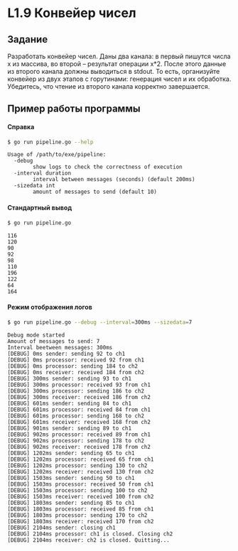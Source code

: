 # L1.9 Конвейер чисел
## Задание
Разработать конвейер чисел. Даны два канала: в первый пишутся числа x из массива, во второй – результат операции x*2. После этого данные из второго канала должны выводиться в stdout. То есть, организуйте конвейер из двух этапов с горутинами: генерация чисел и их обработка. Убедитесь, что чтение из второго канала корректно завершается.
## Пример работы программы
#### Справка
```bash
$ go run pipeline.go --help
```
```
Usage of /path/to/exe/pipeline:
  -debug
    	show logs to check the correctness of execution
  -interval duration
    	interval between messages (seconds) (default 200ms)
  -sizedata int
    	amount of messages to send (default 10)
```

#### Стандартный вывод 
```bash
$ go run pipeline.go
```
```
116
120
90
92
98
110
196
122
64
164
```

#### Режим отображения логов
```bash 
$ go run pipeline.go --debug --interval=300ms --sizedata=7
```
```
Debug mode started
Amount of messages to send: 7
Interval beetween messages: 300ms
[DEBUG] 0ms sender: sending 92 to ch1
[DEBUG] 0ms processor: received 92 from ch1
[DEBUG] 0ms processor: sending 184 to ch2
[DEBUG] 0ms receiver: received 184 from ch2
[DEBUG] 300ms sender: sending 93 to ch1
[DEBUG] 300ms processor: received 93 from ch1
[DEBUG] 300ms processor: sending 186 to ch2
[DEBUG] 300ms receiver: received 186 from ch2
[DEBUG] 601ms sender: sending 84 to ch1
[DEBUG] 601ms processor: received 84 from ch1
[DEBUG] 601ms processor: sending 168 to ch2
[DEBUG] 601ms receiver: received 168 from ch2
[DEBUG] 901ms sender: sending 89 to ch1
[DEBUG] 902ms processor: received 89 from ch1
[DEBUG] 902ms processor: sending 178 to ch2
[DEBUG] 902ms receiver: received 178 from ch2
[DEBUG] 1202ms sender: sending 65 to ch1
[DEBUG] 1202ms processor: received 65 from ch1
[DEBUG] 1202ms processor: sending 130 to ch2
[DEBUG] 1202ms receiver: received 130 from ch2
[DEBUG] 1503ms sender: sending 50 to ch1
[DEBUG] 1503ms processor: received 50 from ch1
[DEBUG] 1503ms processor: sending 100 to ch2
[DEBUG] 1503ms receiver: received 100 from ch2
[DEBUG] 1803ms sender: sending 85 to ch1
[DEBUG] 1803ms processor: received 85 from ch1
[DEBUG] 1803ms processor: sending 170 to ch2
[DEBUG] 1803ms receiver: received 170 from ch2
[DEBUG] 2104ms sender: closing ch1
[DEBUG] 2104ms processor: ch1 is closed. Closing ch2
[DEBUG] 2104ms receiver: ch2 is closed. Quitting...
```
